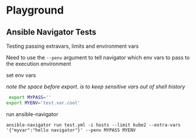 # Playground

## Ansible Navigator Tests

Testing passing extravars, limits and environment vars

Need to use the `--penv` argument to tell navigator which env vars to pass to the execution environment

set env vars

*note the space before export. is to keep sensitive vars out of shell history*

```bash
 export MYPASS=''
export MYENV='test.var.cool'
```

run ansible-navigator

`ansible-navigator run test.yml -i hosts --limit kube2 --extra-vars '{"myvar":"hello navigator"}' --penv MYPASS MYENV`